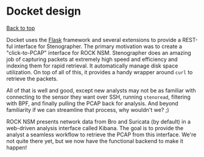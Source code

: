 # Docket design

[Back to top](README.md)

Docket uses the [Flask](http://flask.pocoo.org/) framework and several
extensions to provide a REST-ful interface for Stenographer. The primary
motivation was to create a "click-to-PCAP" interface for ROCK NSM. Stenographer
does an amazing job of capturing packets at extremely high speed and efficiency
and indexing them for rapid retrieval. It automatically manage disk space
utilization. On top of all of this, it provides a handy wrapper around `curl`
to retrieve the packets.

All of that is well and good, except new analysts may not be as familiar with
connecting to the sensor they want over SSH, running `stenoread`, filtering
with BPF, and finally pulling the PCAP back for analysis. And beyond familiarity
if we can streamline that process, why wouldn't we? ;)

ROCK NSM presents network data from Bro and Suricata (by default) in a
web-driven analysis interface called Kibana. The goal is to provide the analyst
a seamless workflow to retrieve the PCAP from this interface. We're not quite
there yet, but we now have the functional backend to make it happen!
